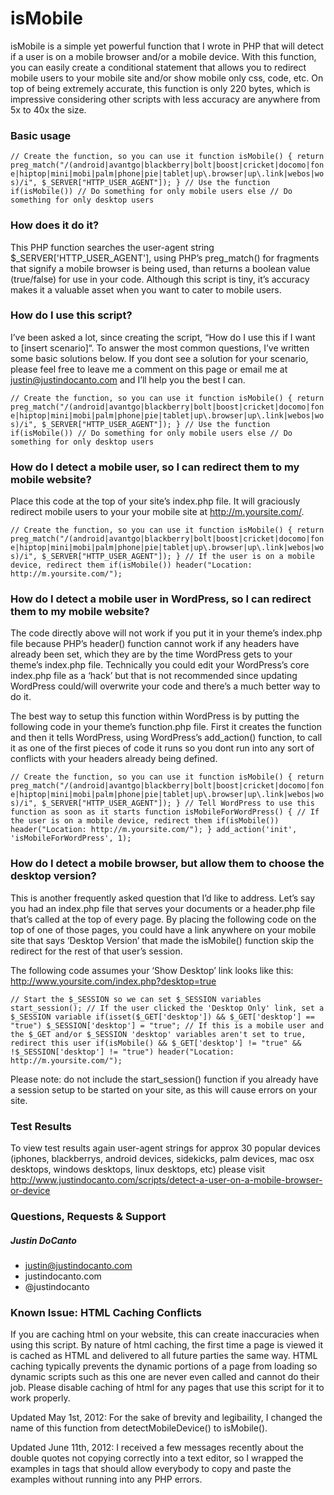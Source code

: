 # isMobile

isMobile is a simple yet powerful function that I wrote in PHP that will detect if a user is on a mobile browser and/or a mobile device. With this function, you can easily create a conditional statement that allows you to redirect mobile users to your mobile site and/or show mobile only css, code, etc. On top of being extremely accurate, this function is only 220 bytes, which is impressive considering other scripts with less accuracy are anywhere from 5x to 40x the size.

### Basic usage

`// Create the function, so you can use it
function isMobile() {
    return preg_match("/(android|avantgo|blackberry|bolt|boost|cricket|docomo|fone|hiptop|mini|mobi|palm|phone|pie|tablet|up\.browser|up\.link|webos|wos)/i", $_SERVER["HTTP_USER_AGENT"]);
}
// Use the function
if(isMobile())
    // Do something for only mobile users
else
    // Do something for only desktop users
`
### How does it do it?

This PHP function searches the user-agent string $_SERVER['HTTP_USER_AGENT'], using PHP’s preg_match() for fragments that signify a mobile browser is being used, than returns a boolean value (true/false) for use in your code. Although this script is tiny, it’s accuracy makes it a valuable asset when you want to cater to mobile users.

### How do I use this script?

I’ve been asked a lot, since creating the script, “How do I use this if I want to [insert scenario]“. To answer the most common questions, I’ve written some basic solutions below. If you dont see a solution for your scenario, please feel free to leave me a comment on this page or email me at justin@justindocanto.com and I’ll help you the best I can.

`// Create the function, so you can use it
function isMobile() {
    return preg_match("/(android|avantgo|blackberry|bolt|boost|cricket|docomo|fone|hiptop|mini|mobi|palm|phone|pie|tablet|up\.browser|up\.link|webos|wos)/i", $_SERVER["HTTP_USER_AGENT"]);
}
// Use the function
if(isMobile())
    // Do something for only mobile users
else
    // Do something for only desktop users
`

### How do I detect a mobile user, so I can redirect them to my mobile website?

Place this code at the top of your site’s index.php file. It will graciously redirect mobile users to your your mobile site at http://m.yoursite.com/.

`// Create the function, so you can use it
function isMobile() {
    return preg_match("/(android|avantgo|blackberry|bolt|boost|cricket|docomo|fone|hiptop|mini|mobi|palm|phone|pie|tablet|up\.browser|up\.link|webos|wos)/i", $_SERVER["HTTP_USER_AGENT"]);
}
// If the user is on a mobile device, redirect them
if(isMobile())
    header("Location: http://m.yoursite.com/");
`
### How do I detect a mobile user in WordPress, so I can redirect them to my mobile website?

The code directly above will not work if you put it in your theme’s index.php file because PHP’s header() function cannot work if any headers have already been set, which they are by the time WordPress gets to your theme’s index.php file. Technically you could edit your WordPress’s core index.php file as a ‘hack’ but that is not recommended since updating WordPress could/will overwrite your code and there’s a much better way to do it.

The best way to setup this function within WordPress is by putting the following code in your theme’s function.php file. First it creates the function and then it tells WordPress, using WordPress’s add_action() function, to call it as one of the first pieces of code it runs so you dont run into any sort of conflicts with your headers already being defined.

`// Create the function, so you can use it
function isMobile() {
    return preg_match("/(android|avantgo|blackberry|bolt|boost|cricket|docomo|fone|hiptop|mini|mobi|palm|phone|pie|tablet|up\.browser|up\.link|webos|wos)/i", $_SERVER["HTTP_USER_AGENT"]);
}
// Tell WordPress to use this function as soon as it starts
function isMobileForWordPress() {
    // If the user is on a mobile device, redirect them
    if(isMobile())
        header("Location: http://m.yoursite.com/");
}
add_action('init', 'isMobileForWordPress', 1);
`
### How do I detect a mobile browser, but allow them to choose the desktop version?

This is another frequently asked question that I’d like to address. Let’s say you had an index.php file that serves your documents or a header.php file that’s called at the top of every page. By placing the following code on the top of one of those pages, you could have a link anywhere on your mobile site that says ‘Desktop Version’ that made the isMobile() function skip the redirect for the rest of that user’s session.

The following code assumes your ‘Show Desktop’ link looks like this: http://www.yoursite.com/index.php?desktop=true

`// Start the $_SESSION so we can set $_SESSION variables
start_session();
// If the user clicked the 'Desktop Only' link, set a $_SESSION variable
if(isset($_GET['desktop']) && $_GET['desktop'] == "true")
    $_SESSION['desktop'] = "true";
// If this is a mobile user and the $_GET and/or $_SESSION 'desktop' variables aren't set to true, redirect this user
if(isMobile() && $_GET['desktop'] != "true" && !$_SESSION['desktop'] != "true")
    header("Location: http://m.yoursite.com/");
`

Please note: do not include the start_session() function if you already have a session setup to be started on your site, as this will cause errors on your site.

### Test Results

To view test results again user-agent strings for approx 30 popular devices (iphones, blackberrys, android devices, sidekicks, palm devices, mac osx desktops, windows desktops, linux desktops, etc) please visit http://www.justindocanto.com/scripts/detect-a-user-on-a-mobile-browser-or-device

### Questions, Requests & Support
##### Justin DoCanto
* justin@justindocanto.com
* justindocanto.com
* @justindocanto

### Known Issue: HTML Caching Conflicts

If you are caching html on your website, this can create inaccuracies when using this script. By nature of html caching, the first time a page is viewed it is cached as HTML and delivered to all future parties the same way. HTML caching typically prevents the dynamic portions of a page from loading so dynamic scripts such as this one are never even called and cannot do their job. Please disable caching of html for any pages that use this script for it to work properly.

Updated May 1st, 2012: For the sake of brevity and legibaility, I changed the name of this function from detectMobileDevice() to isMobile().

Updated June 11th, 2012: I received a few messages recently about the double quotes not copying correctly into a text editor, so I wrapped the examples in tags that should allow everybody to copy and paste the examples without running into any PHP errors.